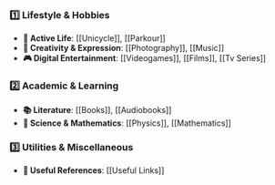 ### **1️⃣ Lifestyle & Hobbies**

- **🛑 Active Life**: [[Unicycle]], [[Parkour]]
- **🎨 Creativity & Expression**: [[Photography]], [[Music]]
- **🎮 Digital Entertainment**: [[Videogames]], [[Films]], [[Tv Series]]

### **2️⃣ Academic & Learning**

- **📚 Literature**: [[Books]], [[Audiobooks]]
- **🔬 Science & Mathematics**: [[Physics]], [[Mathematics]]

### **3️⃣ Utilities & Miscellaneous**

- **🔗 Useful References**: [[Useful Links]]